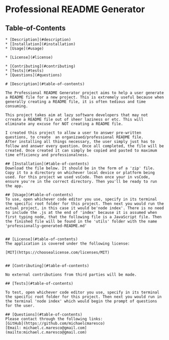 # Professional README Generator
   
 ## Table-of-Contents
    * [Description](#description)
    * [Installation](#installation)
    * [Usage](#usage)
    
    * [License](#license)
      
    * [Contributing](#contributing)
    * [Tests](#tests)
    * [Questions](#questions)
    
    # [Description](#table-of-contents)
    
    The Professional README Generator project aims to help a user generate a README file for a new project. This is extremely useful because when generally creating a README file, it is often tedious and time consuming. 
    
    This project takes aim at lazy software developers that may not crreate a README file out of sheer laziness or etc. This will eliminate any excuse for NOT creating a README file. 
    
    I created this project to allow a user to answer pre-written questions, to create  an organizaed/professional README file. 
    After installing all things necessary, the user simply just has to follow and answer every question. Once all completed, the file will be created. Once created it can simply be copied and pasted to maximum time efficiency and professionalness. 
    
    ## [Installation](#table-of-contents)
    Download the file below. It should be in the form of a 'zip' file. Copy it to a directory on whichever local device or platform being used. For this project we used vsCode. Then once your in vsCode, ensure you're in the correct directory. Then you'll be ready to run the app. 
    
    ## [Usage](#table-of-contents)
    To use, open whichever code editor you use, specify in its terminal the specific root folder for this project. Then next you would run the actual project, in this case it would be'node index'. There is no need to include the .js at the end of 'index' because it is assumed when first typing node, that the following file is a JavaScript file. Then the finished file will be found in the 'utils' folder with the name 'professionally-generated-README.md'
    
    
    ## [License](#table-of-contents)
    The application is covered under the following license:
    
    [MIT](https://choosealicense.com/licenses/MIT)
      
      
    ## [Contributing](#table-of-contents)
    
    No external contributions from third parties will be made. 
      
    ## [Tests](#table-of-contents)
    
    To test, open whichever code editor you use, specify in its terminal the specific root folder for this project. Then next you would run in the terminal 'node index' which would begin the prompt of questions for the user. 
    
    ## [Questions](#table-of-contents)
    Please contact through the following links:
    [GitHub](https://github.com/michaelcmaresco)
    [Email: michael.c.maresco@gmail.com](mailto:michael.c.maresco@gmail.com)
  
